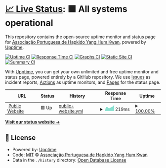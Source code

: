 # [📈 Live Status](https://uptime.yanghumkwan.pt): <!--live status--> **🟩 All systems operational**

This repository contains the open-source uptime monitor and status page for [Associação Portuguesa de Hapkido Yang Hum Kwan](https://yanghumkwan.pt), powered by [Upptime](https://github.com/upptime/upptime).

[![Uptime CI](https://github.com/YangHumKwan/upptime/workflows/Uptime%20CI/badge.svg)](https://github.com/YangHumKwan/upptime/actions?query=workflow%3A%22Uptime+CI%22)
[![Response Time CI](https://github.com/YangHumKwan/upptime/workflows/Response%20Time%20CI/badge.svg)](https://github.com/YangHumKwan/upptime/actions?query=workflow%3A%22Response+Time+CI%22)
[![Graphs CI](https://github.com/YangHumKwan/upptime/workflows/Graphs%20CI/badge.svg)](https://github.com/YangHumKwan/upptime/actions?query=workflow%3A%22Graphs+CI%22)
[![Static Site CI](https://github.com/YangHumKwan/upptime/workflows/Static%20Site%20CI/badge.svg)](https://github.com/YangHumKwan/upptime/actions?query=workflow%3A%22Static+Site+CI%22)
[![Summary CI](https://github.com/YangHumKwan/upptime/workflows/Summary%20CI/badge.svg)](https://github.com/YangHumKwan/upptime/actions?query=workflow%3A%22Summary+CI%22)

With [Upptime](https://upptime.js.org), you can get your own unlimited and free uptime monitor and status page, powered entirely by a GitHub repository. We use [Issues](https://github.com/YangHumKwan/upptime/issues) as incident reports, [Actions](https://github.com/YangHumKwan/upptime/actions) as uptime monitors, and [Pages](https://demo.upptime.js.org) for the status page.

<!--start: status pages-->
<!-- This summary is generated by Upptime (https://github.com/upptime/upptime) -->
<!-- Do not edit this manually, your changes will be overwritten -->
<!-- prettier-ignore -->
| URL | Status | History | Response Time | Uptime |
| --- | ------ | ------- | ------------- | ------ |
| <img alt="" src="https://icons.duckduckgo.com/ip3/yanghumkwan.pt.ico" height="13"> [Public Website](https://yanghumkwan.pt) | 🟩 Up | [public-website.yml](https://github.com/YangHumKwan/upptime/commits/HEAD/history/public-website.yml) | <details><summary><img alt="Response time graph" src="./graphs/public-website/response-time-week.png" height="20"> 219ms</summary><br><a href="https://uptime.yanghumkwan.pt/history/public-website"><img alt="Response time 227" src="https://img.shields.io/endpoint?url=https%3A%2F%2Fraw.githubusercontent.com%2FYangHumKwan%2Fupptime%2FHEAD%2Fapi%2Fpublic-website%2Fresponse-time.json"></a><br><a href="https://uptime.yanghumkwan.pt/history/public-website"><img alt="24-hour response time 217" src="https://img.shields.io/endpoint?url=https%3A%2F%2Fraw.githubusercontent.com%2FYangHumKwan%2Fupptime%2FHEAD%2Fapi%2Fpublic-website%2Fresponse-time-day.json"></a><br><a href="https://uptime.yanghumkwan.pt/history/public-website"><img alt="7-day response time 219" src="https://img.shields.io/endpoint?url=https%3A%2F%2Fraw.githubusercontent.com%2FYangHumKwan%2Fupptime%2FHEAD%2Fapi%2Fpublic-website%2Fresponse-time-week.json"></a><br><a href="https://uptime.yanghumkwan.pt/history/public-website"><img alt="30-day response time 228" src="https://img.shields.io/endpoint?url=https%3A%2F%2Fraw.githubusercontent.com%2FYangHumKwan%2Fupptime%2FHEAD%2Fapi%2Fpublic-website%2Fresponse-time-month.json"></a><br><a href="https://uptime.yanghumkwan.pt/history/public-website"><img alt="1-year response time 226" src="https://img.shields.io/endpoint?url=https%3A%2F%2Fraw.githubusercontent.com%2FYangHumKwan%2Fupptime%2FHEAD%2Fapi%2Fpublic-website%2Fresponse-time-year.json"></a></details> | <details><summary><a href="https://uptime.yanghumkwan.pt/history/public-website">100.00%</a></summary><a href="https://uptime.yanghumkwan.pt/history/public-website"><img alt="All-time uptime 100.00%" src="https://img.shields.io/endpoint?url=https%3A%2F%2Fraw.githubusercontent.com%2FYangHumKwan%2Fupptime%2FHEAD%2Fapi%2Fpublic-website%2Fuptime.json"></a><br><a href="https://uptime.yanghumkwan.pt/history/public-website"><img alt="24-hour uptime 100.00%" src="https://img.shields.io/endpoint?url=https%3A%2F%2Fraw.githubusercontent.com%2FYangHumKwan%2Fupptime%2FHEAD%2Fapi%2Fpublic-website%2Fuptime-day.json"></a><br><a href="https://uptime.yanghumkwan.pt/history/public-website"><img alt="7-day uptime 100.00%" src="https://img.shields.io/endpoint?url=https%3A%2F%2Fraw.githubusercontent.com%2FYangHumKwan%2Fupptime%2FHEAD%2Fapi%2Fpublic-website%2Fuptime-week.json"></a><br><a href="https://uptime.yanghumkwan.pt/history/public-website"><img alt="30-day uptime 100.00%" src="https://img.shields.io/endpoint?url=https%3A%2F%2Fraw.githubusercontent.com%2FYangHumKwan%2Fupptime%2FHEAD%2Fapi%2Fpublic-website%2Fuptime-month.json"></a><br><a href="https://uptime.yanghumkwan.pt/history/public-website"><img alt="1-year uptime 100.00%" src="https://img.shields.io/endpoint?url=https%3A%2F%2Fraw.githubusercontent.com%2FYangHumKwan%2Fupptime%2FHEAD%2Fapi%2Fpublic-website%2Fuptime-year.json"></a></details>

<!--end: status pages-->

[**Visit our status website →**](https://uptime.yanghumkwan.pt)

## 📄 License

- Powered by: [Upptime](https://github.com/upptime/upptime)
- Code: [MIT](./LICENSE) © [Associação Portuguesa de Hapkido Yang Hum Kwan](https://yanghumkwan.pt)
- Data in the `./history` directory: [Open Database License](https://opendatacommons.org/licenses/odbl/1-0/)
